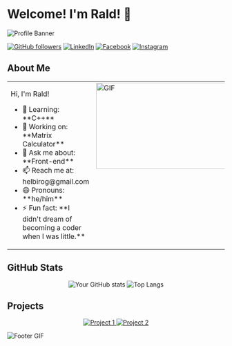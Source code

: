 # Welcome! I'm Rald! 👋

![Profile Banner](https://media.giphy.com/media/your-banner-gif-link/giphy.gif)

[![GitHub followers](https://img.shields.io/github/followers/potakaaa?label=Follow&style=social)](https://github.com/potakaaa)
[![LinkedIn](https://img.shields.io/badge/-LinkedIn-0A66C2?style=flat-square&logo=Linkedin&logoColor=white&link=https://www.linkedin.com/in/gerald-helbiro-jr-83880a212)](https://www.linkedin.com/in/gerald-helbiro-jr-83880a212)
[![Facebook](https://img.shields.io/badge/Facebook-1877F2?style=flat-square&logo=facebook&logoColor=white&link=https://facebook.com/grldjr)](https://facebook.com/grldjr)
[![Instagram](https://img.shields.io/badge/Instagram-E4405F?style=flat-square&logo=instagram&logoColor=white&link=https://instagram.com/jr.raldyyy)](https://www.instagram.com/jr.raldyyy)

## About Me

<table>
  <tr>
    <td valign="top">
      <p>Hi, I'm Rald!</p>
      <ul>
        <li>🌱 Learning: **C++**</li>
        <li>🔭 Working on: **Matrix Calculator**</li>
        <li>💬 Ask me about: **Front-end**</li>
        <li>📫 Reach me at: helbirog@gmail.com</li>
        <li>😄 Pronouns: **he/him**</li>
        <li>⚡ Fun fact: **I didn't dream of becoming a coder when I was little.**</li>
      </ul>
    </td>
    <td valign="top">
      <img src="https://media.giphy.com/media/your-side-gif-link/giphy.gif" alt="GIF" width="300" height="200">
    </td>
  </tr>
</table>

## GitHub Stats

<div align="center">
  <img src="https://github-readme-stats.vercel.app/api?username=potakaaa&show_icons=true&theme=tokyonight" alt="Your GitHub stats">
  <img src="https://github-readme-stats.vercel.app/api/top-langs/?username=potakaaa&layout=compact&theme=tokyonight" alt="Top Langs">
</div>

## Projects

<div align="center">
  <a href="https://github.com/potakaaa/matrix-calculator">
    <img src="https://github-readme-stats.vercel.app/api/pin/?username=potakaaa&repo=project1&theme=tokyonight" alt="Project 1">
  </a>
  <a href="https://github.com/potakaaa/random_number_guesser">
    <img src="https://github-readme-stats.vercel.app/api/pin/?username=potakaaa&repo=project2&theme=tokyonight" alt="Project 2">
  </a>
</div>

![Footer GIF](https://media.giphy.com/media/your-footer-gif-link/giphy.gif)
